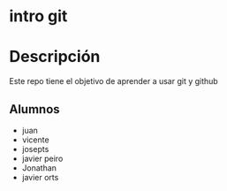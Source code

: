 # intro git

# Descripción

Este repo tiene el objetivo de aprender a usar git y github

## Alumnos

- juan
- vicente
- josepts
- javier peiro
- Jonathan
- javier orts
